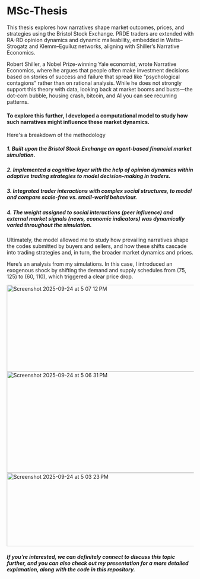 # MSc-Thesis
This thesis explores how narratives shape market outcomes, prices, and strategies using the Bristol Stock Exchange. PRDE traders are extended with RA-RD opinion dynamics and dynamic malleability, embedded in Watts–Strogatz and Klemm–Eguíluz networks, aligning with Shiller’s Narrative Economics.

Robert Shiller, a Nobel Prize-winning Yale economist, wrote Narrative Economics, where he argues that people often make investment decisions based on stories of success and failure that spread like “psychological contagions” rather than on rational analysis. While he does not strongly support this theory with data, looking back at market booms and busts—the dot-com bubble, housing crash, bitcoin, and AI you can see recurring patterns.

#### To explore this further, I developed a computational model to study how such narratives might influence these market dynamics.

Here's a breakdown of the methodology
##### 1. Built upon the Bristol Stock Exchange an agent-based financial market simulation.
##### 2. Implemented a cognitive layer with the help of opinion dynamics within adaptive trading strategies to model decision-making in traders.
##### 3. Integrated trader interactions with complex social structures, to model and compare scale-free vs. small-world behaviour.
##### 4. The weight assigned to social interactions (peer influence) and external market signals (news, economic indicators) was dynamically varied throughout the simulation.

Ultimately, the model allowed me to study how prevailing narratives shape the codes submitted by buyers and sellers, and how these shifts cascade into trading strategies and, in turn, the broader market dynamics and prices.


Here’s an analysis from my simulations. In this case, I introduced an exogenous shock by shifting the demand and supply schedules from (75, 125) to (60, 110), which triggered a clear price drop.

<img width="545" height="233" alt="Screenshot 2025-09-24 at 5 07 12 PM" src="https://github.com/user-attachments/assets/e7d0855c-d7df-49f5-be63-42adf2a028f7" />

<img width="583" height="274" alt="Screenshot 2025-09-24 at 5 06 31 PM" src="https://github.com/user-attachments/assets/3cdcf8f2-4838-40c7-a1e7-330d46a55208" />

<img width="516" height="198" alt="Screenshot 2025-09-24 at 5 03 23 PM" src="https://github.com/user-attachments/assets/7d87a944-5484-488d-a0f7-54b34b1ca287" />

##### If you’re interested, we can definitely connect to discuss this topic further, and you can also check out my presentation for a more detailed explanation, along with the code in this repository.
